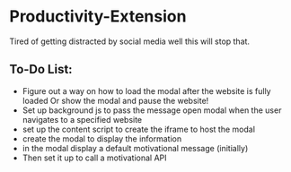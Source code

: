 # Productivity-Extension


Tired of getting distracted by social media well this will stop that. 


## To-Do List: 
- Figure out a way on how to load the modal after the website is fully loaded Or show the modal and pause the website!
- Set up background js to pass the message open modal when the user navigates to a specified website
- set up the content script to create the iframe to host the modal 
- create the modal to display the information 
- in the modal display a default motivational message (initially) 
- Then set it up to call a motivational API 
